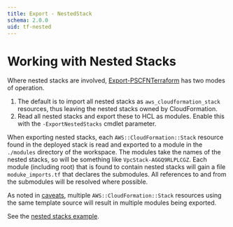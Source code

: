 ```yaml
---
title: Export - NestedStack
schema: 2.0.0
uid: tf-nested
---
```

# Working with Nested Stacks

Where nested stacks are involved, [Export-PSCFNTerraform](xref:Export-PSCFNTerraform) has two modes of operation.

1. The default is to import all nested stacks as `aws_cloudformation_stack` resources, thus leaving the nested stacks owned by CloudFormation.
1. Read all nested stacks and export these to HCL as modules. Enable this with the `-ExportNestedStacks` cmdlet parameter.

When exporting nested stacks, each `AWS::CloudFormation::Stack` resource found in the deployed stack is read and exported to a module in the `./modules` directory of the workspace. The modules take the names of the nested stacks, so will be something like `VpcStack-AGGQ9RLPLCGZ`. Each module (including root) that is found to contain nested stacks will gain a file `moduke_imports.tf` that declares the submodules. All references to and from the submodules will be resolved where possible.

As noted in [caveats](xref:tf-caveats#nested-stack-import), multiple `AWS::CloudFormation::Stack` resources using the same template source will result in multiple modules being exported.

See the [nested stacks example](xref:tf-example-nested).